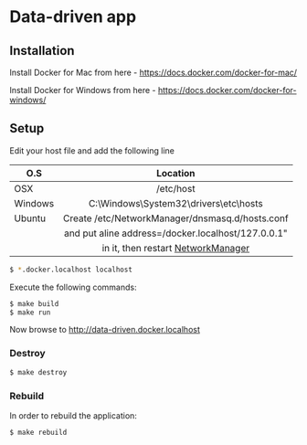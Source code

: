 # Data-driven app

## Installation

Install Docker for Mac from here - https://docs.docker.com/docker-for-mac/

Install Docker for Windows from here - https://docs.docker.com/docker-for-windows/

## Setup

Edit your host file and add the following line

| O.S           | Location                                          |
| ------------- |:-------------------------------------------------:|
| OSX           | /etc/host                                         |
| Windows       | C:\Windows\System32\drivers\etc\hosts             |
| Ubuntu        | Create /etc/NetworkManager/dnsmasq.d/hosts.conf   |
|               | and put aline address=/docker.localhost/127.0.0.1"|
|               | in it, then restart [NetworkManager](http://serverfault.com/questions/118378/in-my-etc-hosts-file-on-linux-osx-how-do-i-do-a-wildcard-subdomain) |

```bash
$ *.docker.localhost localhost
```

Execute the following commands:

```bash
$ make build
$ make run
```

Now browse to http://data-driven.docker.localhost

### Destroy
```bash
$ make destroy
```

### Rebuild

In order to rebuild the application:

```
$ make rebuild
```

